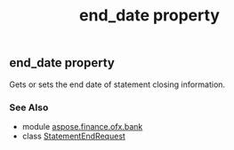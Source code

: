 ﻿---
title: end_date property
second_title: Aspose.Finance for Python via .NET API References
description: 
type: docs
weight: 40
url: /python-net/aspose.finance.ofx.bank/statementendrequest/end_date/
is_root: false
---

## end_date property


Gets or sets the end date of statement closing information.

### See Also
* module [aspose.finance.ofx.bank](../../)
* class [StatementEndRequest](/finance/python-net/aspose.finance.ofx.bank/statementendrequest)
